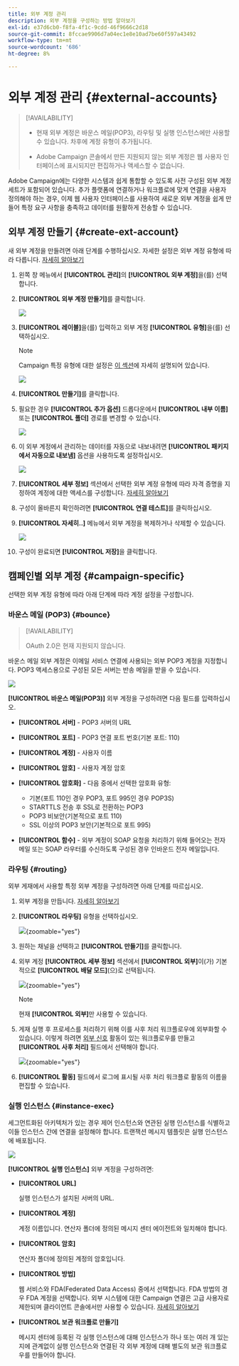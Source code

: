 ```yaml
---
title: 외부 계정 관리
description: 외부 계정을 구성하는 방법 알아보기
exl-id: e37d6cb0-f8fa-4f1c-9cdd-46f9666c2d18
source-git-commit: 8fccae9906d7a04ec1e8e10ad7be60f597a43492
workflow-type: tm+mt
source-wordcount: '686'
ht-degree: 8%

---
```


# 외부 계정 관리 {#external-accounts}

>[!AVAILABILITY]
>
>* 현재 외부 계정은 바운스 메일(POP3), 라우팅 및 실행 인스턴스에만 사용할 수 있습니다. 차후에 계정 유형이 추가됩니다.
>
>* Adobe Campaign 콘솔에서 만든 지원되지 않는 외부 계정은 웹 사용자 인터페이스에 표시되지만 편집하거나 액세스할 수 없습니다.

Adobe Campaign에는 다양한 시스템과 쉽게 통합할 수 있도록 사전 구성된 외부 계정 세트가 포함되어 있습니다. 추가 플랫폼에 연결하거나 워크플로에 맞게 연결을 사용자 정의해야 하는 경우, 이제 웹 사용자 인터페이스를 사용하여 새로운 외부 계정을 쉽게 만들어 특정 요구 사항을 충족하고 데이터를 원활하게 전송할 수 있습니다.

## 외부 계정 만들기 {#create-ext-account}

새 외부 계정을 만들려면 아래 단계를 수행하십시오. 자세한 설정은 외부 계정 유형에 따라 다릅니다. [자세히 알아보기](#campaign-specific)

1. 왼쪽 창 메뉴에서 **[!UICONTROL 관리]**&#x200B;의 **[!UICONTROL 외부 계정]**&#x200B;을(를) 선택합니다.

1. **[!UICONTROL 외부 계정 만들기]**&#x200B;를 클릭합니다.

   ![](assets/external_account_create_1.png)

1. **[!UICONTROL 레이블]**&#x200B;을(를) 입력하고 외부 계정 **[!UICONTROL 유형]**&#x200B;을(를) 선택하십시오.

   >[!NOTE]
   >
   >Campaign 특정 유형에 대한 설정은 [이 섹션](#campaign-specific)에 자세히 설명되어 있습니다.

   ![](assets/external_account_create_2.png)

1. **[!UICONTROL 만들기]**&#x200B;를 클릭합니다.

1. 필요한 경우 **[!UICONTROL 추가 옵션]** 드롭다운에서 **[!UICONTROL 내부 이름]** 또는 **[!UICONTROL 폴더]** 경로를 변경할 수 있습니다.

   ![](assets/external_account_create_3.png)

1. 이 외부 계정에서 관리하는 데이터를 자동으로 내보내려면 **[!UICONTROL 패키지에서 자동으로 내보냄]** 옵션을 사용하도록 설정하십시오. <!--Exported where??-->

   ![](assets/external_account_create_exported.png)

1. **[!UICONTROL 세부 정보]** 섹션에서 선택한 외부 계정 유형에 따라 자격 증명을 지정하여 계정에 대한 액세스를 구성합니다. [자세히 알아보기](#bounce)

1. 구성이 올바른지 확인하려면 **[!UICONTROL 연결 테스트]**&#x200B;를 클릭하십시오.

1. **[!UICONTROL 자세히..]** 메뉴에서 외부 계정을 복제하거나 삭제할 수 있습니다.

   ![](assets/external_account_create_4.png)

1. 구성이 완료되면 **[!UICONTROL 저장]**&#x200B;을 클릭합니다.

## 캠페인별 외부 계정 {#campaign-specific}

선택한 외부 계정 유형에 따라 아래 단계에 따라 계정 설정을 구성합니다.

### 바운스 메일 (POP3) {#bounce}

>[!AVAILABILITY]
>
> OAuth 2.0은 현재 지원되지 않습니다.

바운스 메일 외부 계정은 이메일 서비스 연결에 사용되는 외부 POP3 계정을 지정합니다. POP3 액세스용으로 구성된 모든 서버는 반송 메일을 받을 수 있습니다.

![](assets/external_account_bounce.png)

**[!UICONTROL 바운스 메일(POP3)]** 외부 계정을 구성하려면 다음 필드를 입력하십시오.

* **[!UICONTROL 서버]** - POP3 서버의 URL

* **[!UICONTROL 포트]** - POP3 연결 포트 번호(기본 포트: 110)

* **[!UICONTROL 계정]** - 사용자 이름

* **[!UICONTROL 암호]** - 사용자 계정 암호

* **[!UICONTROL 암호화]** - 다음 중에서 선택한 암호화 유형:

   * 기본(포트 110인 경우 POP3, 포트 995인 경우 POP3S)
   * STARTTLS 전송 후 SSL로 전환하는 POP3
   * POP3 비보안(기본적으로 포트 110)
   * SSL 이상의 POP3 보안(기본적으로 포트 995)

* **[!UICONTROL 함수]** - 외부 계정이 SOAP 요청을 처리하기 위해 들어오는 전자 메일 또는 SOAP 라우터를 수신하도록 구성된 경우 인바운드 전자 메일입니다.

### 라우팅 {#routing}

외부 게재에서 사용할 특정 외부 계정을 구성하려면 아래 단계를 따르십시오.

1. 외부 계정을 만듭니다. [자세히 알아보기](../administration/external-account.md#create-ext-account)

1. **[!UICONTROL 라우팅]** 유형을 선택하십시오.

   ![](assets/external-account-routing.png){zoomable="yes"}

1. 원하는 채널을 선택하고 **[!UICONTROL 만들기]**&#x200B;를 클릭합니다.

1. 외부 계정 **[!UICONTROL 세부 정보]** 섹션에서 **[!UICONTROL 외부]**&#x200B;이(가) 기본적으로 **[!UICONTROL 배달 모드]**(으)로 선택됩니다.

   ![](assets/external-account-delivery-mode.png){zoomable="yes"}

   >[!NOTE]
   >
   >현재 **[!UICONTROL 외부]**&#x200B;만 사용할 수 있습니다.

1. 게재 실행 후 프로세스를 처리하기 위해 이를 사후 처리 워크플로우에 외부화할 수 있습니다. 이렇게 하려면 [외부 신호](../workflows/activities/external-signal.md) 활동이 있는 워크플로우를 만들고 **[!UICONTROL 사후 처리]** 필드에서 선택해야 합니다.

   ![](assets/external-account-post-processing.png){zoomable="yes"}

1. **[!UICONTROL 활동]** 필드에서 로그에 표시될 사후 처리 워크플로 활동의 이름을 편집할 수 있습니다. <!--you can edit the name of the activity that will be created if you add an external or bulk delivery to a workflow-->


### 실행 인스턴스 {#instance-exec}

세그먼트화된 아키텍처가 있는 경우 제어 인스턴스와 연관된 실행 인스턴스를 식별하고 이들 인스턴스 간에 연결을 설정해야 합니다. 트랜잭션 메시지 템플릿은 실행 인스턴스에 배포됩니다.

![](assets/external_account_exec.png)

**[!UICONTROL 실행 인스턴스]** 외부 계정을 구성하려면:

* **[!UICONTROL URL]**

  실행 인스턴스가 설치된 서버의 URL.

* **[!UICONTROL 계정]**

  계정 이름입니다. 연산자 폴더에 정의된 메시지 센터 에이전트와 일치해야 합니다.

* **[!UICONTROL 암호]**

  연산자 폴더에 정의된 계정의 암호입니다.

* **[!UICONTROL 방법]**

  웹 서비스와 FDA(Federated Data Access) 중에서 선택합니다.
FDA 방법의 경우 FDA 계정을 선택합니다. 외부 시스템에 대한 Campaign 연결은 고급 사용자로 제한되며 클라이언트 콘솔에서만 사용할 수 있습니다. [자세히 알아보기](https://experienceleague.adobe.com/en/docs/campaign/campaign-v8/connect/fda#_blank)

* **[!UICONTROL 보관 워크플로 만들기]**

  메시지 센터에 등록된 각 실행 인스턴스에 대해 인스턴스가 하나 또는 여러 개 있는지에 관계없이 실행 인스턴스와 연결된 각 외부 계정에 대해 별도의 보관 워크플로우를 만들어야 합니다.
